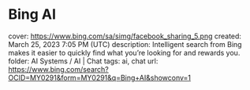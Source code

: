 # Bing AI

cover: https://www.bing.com/sa/simg/facebook_sharing_5.png
created: March 25, 2023 7:05 PM (UTC)
description: Intelligent search from Bing makes it easier to quickly find what you’re looking for and rewards you.
folder: AI Systems / AI | Chat
tags: ai, chat
url: https://www.bing.com/search?OCID=MY0291&form=MY0291&q=Bing+AI&showconv=1